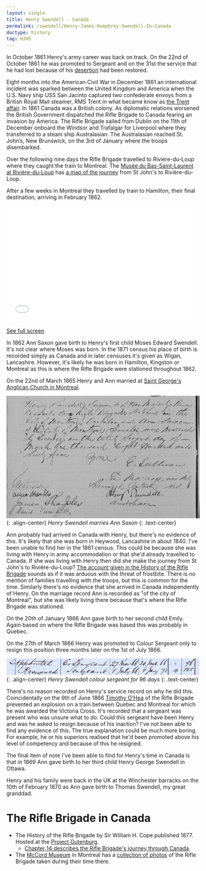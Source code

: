 ```yaml
---
layout: single
title: Henry Swendell - Canada
permalink: /swendell/Henry-James-Humphrey-Swendell-In-Canada
doctype: history
tag: HJHS
---
```



In October 1861 Henry's army career was back on track. On the 22nd of October 1861 he was promoted to Sergeant and on the 31st the service that he had lost because of his <a href="/swendell/Henry-James-Humphrey-Swendell-and-the-Crimean-War">desertion</a> had been restored.

Eight months into the American Civil War in December 1861 an international incident was sparked between the United Kingdom and America when the U.S. Navy ship USS San Jacinto captured two confederate envoys from a British Royal Mail steamer, RMS Trent in what became know as <a href="https://en.wikipedia.org/wiki/Trent_Affair">the Trent affair</a>. In 1861 Canada was a British colony. As diplomatic relations worsened the British Government dispatched the Rifle Brigade to Canada fearing an invasion by America. The Rifle Brigade sailed from Dublin on the 11th of December onboard the Windsor and Trafalgar for Liverpool where they transferred to a steam ship Australasian. The Australasian reached St. John’s, New Brunswick, on the 3rd of January where the troops disembarked.

Over the following nine days the Rifle Brigade travelled to Rivière-du-Loup where they caught the train to Montreal.
The <a href="https://www.mbsl.qc.ca/en">Musée du Bas-Saint-Laurent at Rivière-du-Loup</a> has <a href="https://cyberphotos.ca/photo/bl0930">a map of the journey</a> from St John's to Rivière-du-Loup.

After a few weeks in Montreal they travelled by train to Hamilton, their final destination, arriving in February 1862.

<iframe width="100%" height="300px" frameborder="0" allowfullscreen src="//umap.openstreetmap.fr/en/map/rifle-brigade-january-1862_495684?scaleControl=false&miniMap=false&scrollWheelZoom=false&zoomControl=true&allowEdit=false&moreControl=true&searchControl=null&tilelayersControl=null&embedControl=null&datalayersControl=null&onLoadPanel=undefined&captionBar=false#5/45.244/-73.125"></iframe><p><a href="//umap.openstreetmap.fr/en/map/rifle-brigade-january-1862_495684">See full screen</a></p>

In 1862 Ann Saxon gave birth to Henry's first child Moses Edward Swendell. It's not clear where Moses was born. In the 1871 census his place of birth is recorded simply as Canada and in later censuses it's given as Wigan, Lancashire. However, it's likely he was born in Hamilton, Kingston or Montreal as this is where the Rifle Brigade were stationed throughout 1862.

On the 22nd of March 1865 Henry and Ann married at <a href="https://en.wikipedia.org/wiki/St._George%27s_Anglican_Church_(Montreal)">Saint George's Anglican Church in Montreal</a>.

![Henry Swendell marries Ann Saxon at Saint George's Anglican Church in Montreal.](/images/HJHSMarriesAnnSaxon.jpg "Henry Swendell marries Ann Saxon at Saint George's Anglican Church in Montreal."){: .align-center}
*Henry Swendell marries Ann Saxon*
{: .text-center}

Ann probably had arrived in Canada with Henry, but there's no evidence of this. It's likely that she was born in Heywood, Lancashire in about 1840. I've been unable to find her in the 1861 census. This could be because she was living with Henry in army accommodation or that she'd already travelled to Canada. If she was living with Henry then did she make the journey from St John's to Rivière-du-Loup? <a href="https://www.gutenberg.org/files/60048/60048-h/60048-h.htm#CHAPTER_XIV"> The account given in the History of the Rifle Brigade</a> sounds as if it was arduous with the threat of frostbite. There is no mention of families travelling with the troops, but this is common for the time. Similarly there's no evidence that she arrived in Canada independently of Henry. On the marriage record Ann is recorded as "of the city of Montreal", but she was likely living there because that's where the Rifle Brigade was stationed.

On the 20th of January 1866 Ann gave birth to her second child Emily. Again based on where the Rifle Brigade was based this was probably in Quebec.

On the 27th of March 1866 Henry was promoted to Colour Sergeant only to resign this position three months later on the 1st of July 1866.

![Henry Swendell is promoted to colour sergeant on the 27th of March 1866 only to resign on the 30th of June 1866.](/images/HJHSResignsColourSergeant.jpg "Henry Swendell is promoted to colour sergeant on the 27th of March 1866 only to resign on the 30th of June 1866."){: .align-center}
*Henry Swendell colour sergeant for 96 days*
{: .text-center}

There's no reason recorded on Henry's service record on why he did this. Coincidentally on the 9th of June 1866 <a href="https://en.wikipedia.org/wiki/Timothy_O%27Hea">Timothy O'Hea</a> of the Rifle Brigade prevented an explosion on a train between Quebec and Montreal for which he was awarded the Victoria Cross. It's recorded that a sergeant was present who was unsure what to do. Could this sergeant have been Henry and was he asked to resign because of his inaction? I've not been able to find any evidence of this. The true explanation could be much more boring. For example, he or his superiors realised that he'd been promoted above his level of competency and because of this he resigned.

The final item of note I've been able to find for Henry's time in Canada is that in 1869 Ann gave birth to her third child Henry George Swendell in Ottawa.

Henry and his family were back in the UK at the Winchester barracks on the 10th of February 1870 as Ann gave birth to Thomas Swendell, my great granddad.

# The Rifle Brigade in Canada
* The History of the Rifle Brigade by Sir William H. Cope published 1877. Hosted at the <a href="https://www.gutenberg.org/files/60048/60048-h/60048-h.htm">Project Gutenburg</a>.
  * <a href="https://www.gutenberg.org/files/60048/60048-h/60048-h.htm#CHAPTER_XIV">Chapter 14 describes the Rifle Brigade's journey through Canada</a>.
* The <a href="https://www.musee-mccord.qc.ca/en/">McCord Museum</a> in Montreal has a <a href="https://collections.musee-mccord.qc.ca/en/search/rifle%20brigade">collection of photos</a> of the Rifle Brigade taken during their time there.
